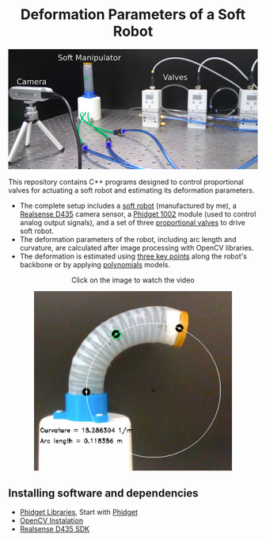 <div align="center">
 
# Deformation Parameters of a Soft Robot

<img alt="Soft Robot Setup" src="https://github.com/SDyChristian/DeformationParameters_Project/blob/main/Images/SetUp.png" width="600" />

</div>

This repository contains C++ programs designed to control proportional valves for actuating a soft robot and estimating its deformation parameters.
 - The complete setup includes a [soft robot](https://www.youtube.com/watch?v=eaKgIXw65vs) (manufactured by me), a [Realsense D435](https://www.intelrealsense.com/depth-camera-d435/) camera sensor, a [Phidget 1002](https://www.phidgets.com/?prodid=1018#Using_Your_Own_Program) module (used to control analog output signals), and a set of three [proportional valves](https://www.festo.com/tw/en/a/557776/) to drive soft robot.
 - The deformation parameters of the robot, including arc length and curvature, are calculated after image processing with OpenCV libraries.
 - The deformation is estimated using [three key points](https://github.com/SDyChristian/DeformationParameters_Project/tree/main/ParametersBy3Points) along the robot's backbone or by applying [polynomials](https://github.com/SDyChristian/DeformationParameters_Project/tree/main/ParametersByPolynomials) models.

<div align="center">

Click on the image to watch the video
<br> 

[<img alt="Deformation Parameters" src="https://github.com/SDyChristian/DeformationParameters_Project/blob/main/Images/Def_Parameters.PNG" width="400" />](https://www.youtube.com/watch?v=g2lw66Rl5O8)

</div>



## Installing software and dependencies
 - [Phidget Libraries](https://www.phidgets.com/docs/OS_-_Windows), Start with [Phidget](https://www.phidgets.com/docs/Phidget_Programming_Basics)
 - [OpenCV Instalation](https://docs.opencv.org/4.x/df/d65/tutorial_table_of_content_introduction.html)
 - [Realsense D435 SDK](https://www.intelrealsense.com/sdk-2/)



